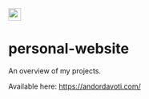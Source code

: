 <img src="public/favicon.ico" width="25" >

# personal-website

An overview of my projects.

Available here: https://andordavoti.com/
